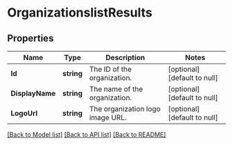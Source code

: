 # OrganizationslistResults

## Properties
Name | Type | Description | Notes
------------ | ------------- | ------------- | -------------
**Id** | **string** | The ID of the organization. | [optional] [default to null]
**DisplayName** | **string** | The name of the organization. | [optional] [default to null]
**LogoUrl** | **string** | The organization logo image URL.  | [optional] [default to null]

[[Back to Model list]](../README.md#documentation-for-models) [[Back to API list]](../README.md#documentation-for-api-endpoints) [[Back to README]](../README.md)

